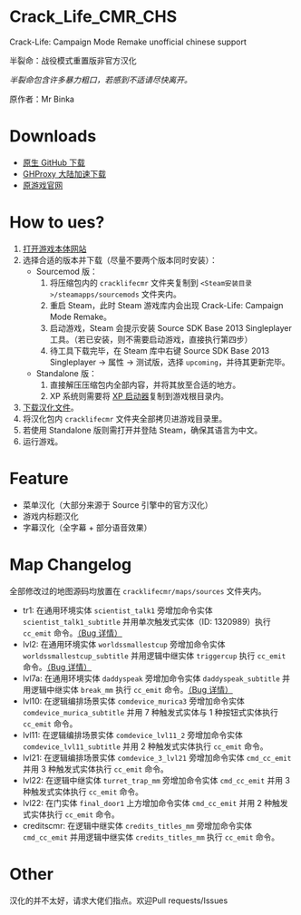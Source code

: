 # Crack_Life_CMR_CHS
Crack-Life: Campaign Mode Remake unofficial chinese support

半裂命：战役模式重置版非官方汉化

*半裂命包含许多暴力粗口，若感到不适请尽快离开。*

原作者：Mr Binka

# Downloads
- [原生 GitHub 下载](https://github.com/SummonHIM/Crack_Life_CMR_CHS/archive/master.zip)
- [GHProxy 大陆加速下载](https://gh-proxy.com/https://github.com/SummonHIM/Crack_Life_CMR_CHS/archive/master.zip)
- [原游戏官网](https://www.moddb.com/mods/crack-life-campaign-mode-remake)

# How to ues?
1. [打开游戏本体网站](https://www.moddb.com/mods/crack-life-campaign-mode-remake/downloads)
2. 选择合适的版本并下载（尽量不要两个版本同时安装）：
   - Sourcemod 版：
      1. 将压缩包内的 `cracklifecmr` 文件夹复制到 `<Steam安装目录>/steamapps/sourcemods` 文件夹内。
      2. 重启 Steam，此时 Steam 游戏库内会出现 Crack-Life: Campaign Mode Remake。
      3. 启动游戏，Steam 会提示安装 Source SDK Base 2013 Singleplayer 工具。（若已安装，则不需要启动游戏，直接执行第四步）
      4. 待工具下载完毕，在 Steam 库中右键 Source SDK Base 2013 Singleplayer → 属性 → 测试版，选择 `upcoming`，并待其更新完毕。
   - Standalone 版：
      1. 直接解压压缩包内全部内容，并将其放至合适的地方。
      2. XP 系统则需要将 [XP 启动器](https://www.moddb.com/mods/crack-life-campaign-mode-remake/downloads/clcmr-winxp-launcher)复制到游戏根目录内。
3. [下载汉化文件](#downloads)。
4. 将汉化包内 `cracklifecmr` 文件夹全部拷贝进游戏目录里。
5. 若使用 Standalone 版则需打开并登陆 Steam，确保其语言为中文。
6. 运行游戏。

# Feature
- 菜单汉化（大部分来源于 Source 引擎中的官方汉化）
- 游戏内标题汉化
- 字幕汉化（全字幕 + 部分语音效果）

# Map Changelog
全部修改过的地图源码均放置在 `cracklifecmr/maps/sources` 文件夹内。

- tr1: 在通用环境实体 `scientist_talk1` 旁增加命令实体 `scientist_talk1_subtitle` 并用单次触发式实体（ID: 1320989）执行 `cc_emit` 命令。[（Bug 详情）](https://developer.valvesoftware.com/wiki/Closed_Captions:zh-cn#.E5.9C.A8.E4.BD.A0.E7.9A.84.E5.9C.B0.E5.9B.BE.E9.87.8C.E6.92.AD.E6.94.BE.E5.B8.A6.E6.9C.89.E5.AD.97.E5.B9.95.E7.9A.84.E9.9F.B3.E9.A2.91)
- lvl2: 在通用环境实体 `worldssmallestcup` 旁增加命令实体 `worldssmallestcup_subtitle` 并用逻辑中继实体 `triggercup` 执行 `cc_emit` 命令。[（Bug 详情）](https://developer.valvesoftware.com/wiki/Closed_Captions:zh-cn#.E5.9C.A8.E4.BD.A0.E7.9A.84.E5.9C.B0.E5.9B.BE.E9.87.8C.E6.92.AD.E6.94.BE.E5.B8.A6.E6.9C.89.E5.AD.97.E5.B9.95.E7.9A.84.E9.9F.B3.E9.A2.91)
- lvl7a: 在通用环境实体 `daddyspeak` 旁增加命令实体 `daddyspeak_subtitle` 并用逻辑中继实体 `break_mm` 执行 `cc_emit` 命令。[（Bug 详情）](https://developer.valvesoftware.com/wiki/Closed_Captions:zh-cn#.E5.9C.A8.E4.BD.A0.E7.9A.84.E5.9C.B0.E5.9B.BE.E9.87.8C.E6.92.AD.E6.94.BE.E5.B8.A6.E6.9C.89.E5.AD.97.E5.B9.95.E7.9A.84.E9.9F.B3.E9.A2.91)
- lvl10: 在逻辑编排场景实体 `comdevice_murica3` 旁增加命令实体 `comdevice_murica_subtitle` 并用 7 种触发式实体与 1 种按钮式实体执行 `cc_emit` 命令。
- lvl11: 在逻辑编排场景实体 `comdevice_lvl11_2` 旁增加命令实体 `comdevice_lvl11_subtitle` 并用 2 种触发式实体执行 `cc_emit` 命令。
- lvl21: 在逻辑编排场景实体 `comdevice_3_lvl21` 旁增加命令实体 `cmd_cc_emit` 并用 3 种触发式实体执行 `cc_emit` 命令。
- lvl22: 在逻辑中继实体 `turret_trap_mm` 旁增加命令实体 `cmd_cc_emit` 并用 3 种触发式实体执行 `cc_emit` 命令。
- lvl22: 在门实体 `final_door1` 上方增加命令实体 `cmd_cc_emit` 并用 2 种触发式实体执行 `cc_emit` 命令。
- creditscmr: 在逻辑中继实体 `credits_titles_mm` 旁增加命令实体 `cmd_cc_emit` 并用逻辑中继实体 `credits_titles_mm` 执行 `cc_emit` 命令。

# Other
汉化的并不太好，请求大佬们指点。欢迎Pull requests/Issues

